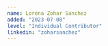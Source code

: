 ```yaml
---
name: Lorena Zohar Sanchez
added: "2023-07-08"
level: "Individual Contributor"
linkedin: "zoharsanchez"
---
```

